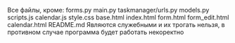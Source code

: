 Все файлы, кроме:
forms.py
main.py
taskmanager/urls.py
models.py
scripts.js
calendar.js
style.css
base.html
index.html
form.html
form_edit.html
calendar.html
README.md
Являются служебными и их трогать нельзя, в противном случае программа будет работать некоректно
